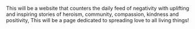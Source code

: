 This will be a website that counters the daily feed of negativity with uplifting and inspiring stories of heroism, community, compassion, kindness and positivity,  This will be a page dedicated to spreading love to all living things!